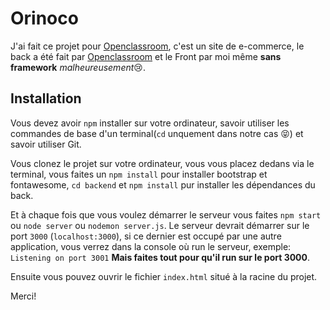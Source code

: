 # Orinoco
J'ai fait ce projet pour [Openclassroom](https://openclassrooms.com), c'est un site de e-commerce, le back a été fait par [Openclassroom](https://openclassrooms.com) et le Front par moi même **sans framework** *malheureusement*😢.

## Installation
Vous devez avoir `npm` installer sur votre ordinateur, savoir utiliser les commandes de base d'un terminal(`cd` unquement dans notre cas 😝) et savoir utiliser Git.

Vous clonez le projet sur votre ordinateur, vous vous placez dedans via le terminal, vous faites un `npm install` pour installer bootstrap et fontawesome, `cd backend` et `npm install` pur installer les dépendances du back.

Et à chaque fois que vous voulez démarrer le serveur vous faites `npm start` ou `node server` ou `nodemon server.js`. Le serveur devrait démarrer sur le port `3000` (`localhost:3000`), si ce dernier est occupé par une autre application, vous verrez dans la console où run le serveur, exemple: `Listening on port 3001` **Mais faites tout pour qu'il run sur le port 3000**.

Ensuite vous pouvez ouvrir le fichier `index.html` situé à la racine du projet.

Merci!